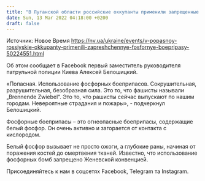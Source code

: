 ```yaml
---
title: "В Луганской области российские оккупанты применили запрещенные фосфорные боеприпасы"
date: Sun, 13 Mar 2022 04:18:00 +0200
draft: false
---
```

Источник: Новое Время https://nv.ua/ukraine/events/v-popasnoy-rossiyskie-okkupanty-primenili-zapreshchennye-fosfornye-boepripasy-50224551.html


Об этом сообщает в Facebook первый заместитель руководителя патрульной полиции Киева Алексей Белошицкий.

«Попасная. Использование фосфорных боеприпасов. Сокрушительная, разрушительная, безобразная сила. Это то, что фашисты называли „Brennende Zwiebel“. Это то, что рашисты сейчас выпускают по нашим городам. Невероятные страдания и пожары», - подчеркнул Белошицкий.

Фосфорные боеприпасы – это огнеопасные боеприпасы, содержащие белый фосфор. Он очень активно и загорается от контакта с кислородом.

Белый фосфор вызывает не просто ожоги, а глубокие раны, начиная от поражения костей до омертвения тканей. Известно, что использование фосфорных бомб запрещено Женевской конвенцией.

Присоединяйтесь к нам в соцсетях Facebook, Telegram та Instagram.
